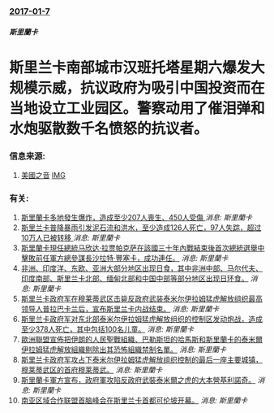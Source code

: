 ### [2017-01-7](/news/2017/01/7/index.md)

##### 斯里蘭卡
# 斯里兰卡南部城市汉班托塔星期六爆发大规模示威，抗议政府为吸引中国投资而在当地设立工业园区。警察动用了催泪弹和水炮驱散数千名愤怒的抗议者。 




### 信息来源:

1. [美國之音](http://www.voachinese.com/a/news-sri-lanka-china-protest-20170107/3666969.html) [IMG](https://gdb.voanews.com/9C9A7947-FAA2-432E-81CE-9DDAD98F1725_w1200_r1_s.png)

### 有关:

1. [斯里蘭卡多地發生爆炸，造成至少207人喪生、450人受傷 ](/zh/news/2019/04/21/斯里蘭卡多地發生爆炸-造成至少207人喪生-450人受傷.md) _消息: 斯里蘭卡_
2. [斯里兰卡普降暴雨引发泥石流和洪水，至少造成126人死亡，97人失踪，超过10万人已被转移 ](/zh/news/2017/05/28/斯里兰卡普降暴雨引发泥石流和洪水-至少造成126人死亡-97人失踪-超过10万人已被转移.md) _消息: 斯里蘭卡_
3. [ 斯里蘭卡現任總統马欣达·拉贾帕克萨在該國三十年內戰結束後首次總統選舉中擊敗前任軍方總參謀長沙拉特·豐塞卡，成功連任。](/zh/news/2010/01/27/斯里蘭卡現任總統马欣达-拉贾帕克萨在該國三十年內戰結束後首次總統選舉中擊敗前任軍方總參謀長沙拉特-豐塞卡-成功連任.md) _消息: 斯里蘭卡_
4. [ 非洲、印度洋、东欧、亚洲大部分地区出现日食，其中非洲中部、马尔代夫、印度南部、斯里兰卡北部、缅甸北部和中国中部等部分地区出现日环食。](/zh/news/2010/01/15/非洲-印度洋-东欧-亚洲大部分地区出现日食-其中非洲中部-马尔代夫-印度南部-斯里兰卡北部-缅甸北部和中国中部等部分地.md) _消息: 斯里蘭卡_
5. [斯里兰卡政府军在穆莱蒂武区击毙反政府武装泰米尔伊拉姆猛虎解放组织最高领导人普拉巴卡兰后，宣布斯里兰卡内战结束。](/zh/news/2009/05/18/斯里兰卡政府军在穆莱蒂武区击毙反政府武装泰米尔伊拉姆猛虎解放组织最高领导人普拉巴卡兰后-宣布斯里兰卡内战结束.md) _消息: 斯里蘭卡_
6. [斯里兰卡政府军对东北部泰米尔伊拉姆猛虎解放组织的控制区发动炮战，造成至少378人死亡，其中包括100名儿童。](/zh/news/2009/05/10/斯里兰卡政府军对东北部泰米尔伊拉姆猛虎解放组织的控制区发动炮战-造成至少378人死亡-其中包括100名儿童.md) _消息: 斯里蘭卡_
7. [歐洲聯盟宣佈把伊朗的人民聖戰組織、巴勒斯坦的哈馬斯和斯里蘭卡的泰米爾伊拉姆猛虎解放組織剔除出其恐怖組織禁制名單。](/zh/news/2009/01/26/歐洲聯盟宣佈把伊朗的人民聖戰組織-巴勒斯坦的哈馬斯和斯里蘭卡的泰米爾伊拉姆猛虎解放組織剔除出其恐怖組織禁制名單.md) _消息: 斯里蘭卡_
8. [斯里兰卡政府军攻占下泰米尔伊拉姆猛虎解放组织控制的最后一座主要城镇，穆莱蒂武区的首府穆莱蒂武。](/zh/news/2009/01/25/斯里兰卡政府军攻占下泰米尔伊拉姆猛虎解放组织控制的最后一座主要城镇-穆莱蒂武区的首府穆莱蒂武.md) _消息: 斯里蘭卡_
9. [斯里蘭卡軍方宣布，政府軍攻陷反政府武裝泰米爾之虎的大本營基利諾奇。](/zh/news/2009/01/2/斯里蘭卡軍方宣布-政府軍攻陷反政府武裝泰米爾之虎的大本營基利諾奇.md) _消息: 斯里蘭卡_
10. [ 南亚区域合作联盟首脑峰会在斯里兰卡首都可伦坡开幕。](/zh/news/2008/08/2/南亚区域合作联盟首脑峰会在斯里兰卡首都可伦坡开幕.md) _消息: 斯里蘭卡_
